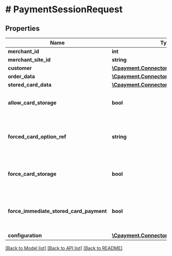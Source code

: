 # # PaymentSessionRequest

## Properties

Name | Type | Description | Notes
------------ | ------------- | ------------- | -------------
**merchant_id** | **int** | MerchantId | [optional] 
**merchant_site_id** | **string** | MerchantSiteId | [optional] 
**customer** | [**\Cpayment.Connector\Model\Customer**](Customer.md) |  | [optional] 
**order_data** | [**\Cpayment.Connector\Model\OrderData**](OrderData.md) |  | [optional] 
**stored_card_data** | [**\Cpayment.Connector\Model\StoredCard[]**](StoredCard.md) | StoredCardData | [optional] 
**allow_card_storage** | **bool** | Gets or sets a value indicating whether [allow card storage]. | [optional] 
**forced_card_option_ref** | **string** | Gets or sets a value indicating whether [forced card option reference]. | [optional] 
**force_card_storage** | **bool** | Gets or sets a value indicating whether [forced card storage]. | [optional] 
**force_immediate_stored_card_payment** | **bool** | Gets or sets a value indicating whether [forced immediate stored card]. | [optional] 
**configuration** | [**\Cpayment.Connector\Model\Configuration**](Configuration.md) |  | [optional] 

[[Back to Model list]](../../README.md#documentation-for-models) [[Back to API list]](../../README.md#documentation-for-api-endpoints) [[Back to README]](../../README.md)


